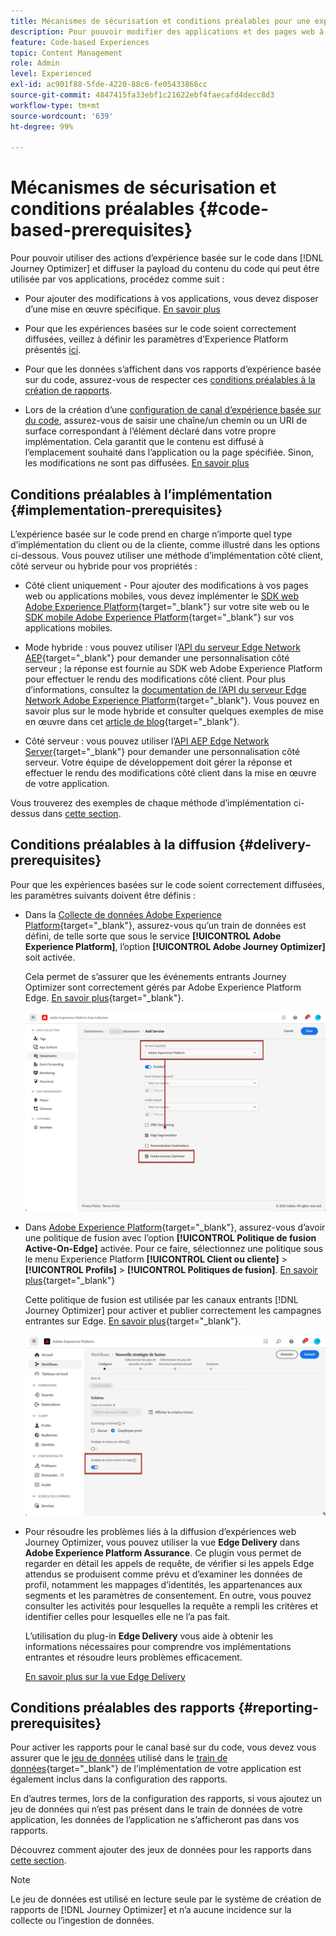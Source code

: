 ```yaml
---
title: Mécanismes de sécurisation et conditions préalables pour une expérience basée sur le code
description: Pour pouvoir modifier des applications et des pages web à l’aide de la fonctionnalité basée sur le code Journey Optimizer, respectez les conditions préalables présentées dans cette page.
feature: Code-based Experiences
topic: Content Management
role: Admin
level: Experienced
exl-id: ac901f88-5fde-4220-88c6-fe05433866cc
source-git-commit: 4847415fa33ebf1c21622ebf4faecafd4decc8d3
workflow-type: tm+mt
source-wordcount: '639'
ht-degree: 99%

---
```


# Mécanismes de sécurisation et conditions préalables {#code-based-prerequisites}

Pour pouvoir utiliser des actions d’expérience basée sur le code dans [!DNL Journey Optimizer] et diffuser la payload du contenu du code qui peut être utilisée par vos applications, procédez comme suit :

* Pour ajouter des modifications à vos applications, vous devez disposer d’une mise en œuvre spécifique. [En savoir plus](#implementation-prerequisites)

* Pour que les expériences basées sur le code soient correctement diffusées, veillez à définir les paramètres d’Experience Platform présentés [ici](#delivery-prerequisites).

* Pour que les données s’affichent dans vos rapports d’expérience basée sur du code, assurez-vous de respecter ces [conditions préalables à la création de rapports](#reporting-prerequisites).

* Lors de la création d’une [configuration de canal d’expérience basée sur du code](code-based-configuration.md), assurez-vous de saisir une chaîne/un chemin ou un URI de surface correspondant à l’élément déclaré dans votre propre implémentation. Cela garantit que le contenu est diffusé à l’emplacement souhaité dans l’application ou la page spécifiée. Sinon, les modifications ne sont pas diffusées. [En savoir plus](code-based-surface.md)

## Conditions préalables à l’implémentation {#implementation-prerequisites}

L’expérience basée sur le code prend en charge n’importe quel type d’implémentation du client ou de la cliente, comme illustré dans les options ci-dessous. Vous pouvez utiliser une méthode d’implémentation côté client, côté serveur ou hybride pour vos propriétés :

* Côté client uniquement - Pour ajouter des modifications à vos pages web ou applications mobiles, vous devez implémenter le [SDK web Adobe Experience Platform](https://experienceleague.adobe.com/docs/platform-learn/implement-web-sdk/overview.html?lang=fr){target="_blank"} sur votre site web ou le [SDK mobile Adobe Experience Platform](https://developer.adobe.com/client-sdks/documentation/){target="_blank"} sur vos applications mobiles.

* Mode hybride : vous pouvez utiliser l’[API du serveur Edge Network AEP](https://experienceleague.adobe.com/docs/experience-platform/edge-network-server-api/data-collection/interactive-data-collection.html?lang=fr){target="_blank"} pour demander une personnalisation côté serveur ; la réponse est fournie au SDK web Adobe Experience Platform pour effectuer le rendu des modifications côté client. Pour plus d’informations, consultez la [documentation de l’API du serveur Edge Network Adobe Experience Platform](https://experienceleague.adobe.com/docs/experience-platform/edge-network-server-api/overview.html?lang=fr){target="_blank"}. Vous pouvez en savoir plus sur le mode hybride et consulter quelques exemples de mise en œuvre dans cet [article de blog](https://blog.developer.adobe.com/hybrid-personalization-in-the-adobe-experience-platform-web-sdk-6a1bb674bf41){target="_blank"}.

* Côté serveur : vous pouvez utiliser l’[API AEP Edge Network Server](https://experienceleague.adobe.com/docs/experience-platform/edge-network-server-api/data-collection/interactive-data-collection.html?lang=fr){target="_blank"} pour demander une personnalisation côté serveur. Votre équipe de développement doit gérer la réponse et effectuer le rendu des modifications côté client dans la mise en œuvre de votre application.

Vous trouverez des exemples de chaque méthode d’implémentation ci-dessus dans [cette section](code-based-implementation-samples.md).

## Conditions préalables à la diffusion {#delivery-prerequisites}

Pour que les expériences basées sur le code soient correctement diffusées, les paramètres suivants doivent être définis :

* Dans la [Collecte de données Adobe Experience Platform](https://experienceleague.adobe.com/docs/experience-platform/edge/datastreams/overview.html?lang=fr){target="_blank"}, assurez-vous qu’un train de données est défini, de telle sorte que sous le service **[!UICONTROL Adobe Experience Platform]**, l’option **[!UICONTROL Adobe Journey Optimizer]** soit activée.

  Cela permet de s’assurer que les événements entrants Journey Optimizer sont correctement gérés par Adobe Experience Platform Edge. [En savoir plus](https://experienceleague.adobe.com/docs/experience-platform/edge/datastreams/configure.html?lang=fr){target="_blank"}.

  ![](../web/assets/web-aep-datastream-ajo.png)

* Dans [Adobe Experience Platform](https://experienceleague.adobe.com/docs/experience-platform/profile/home.html?lang=fr){target="_blank"}, assurez-vous d’avoir une politique de fusion avec l’option **[!UICONTROL Politique de fusion Active-On-Edge]** activée. Pour ce faire, sélectionnez une politique sous le menu Experience Platform **[!UICONTROL Client ou cliente]** > **[!UICONTROL Profils]** > **[!UICONTROL Politiques de fusion]**. [En savoir plus](https://experienceleague.adobe.com/docs/experience-platform/profile/merge-policies/ui-guide.html?lang=fr#configure){target="_blank"}

  Cette politique de fusion est utilisée par les canaux entrants [!DNL Journey Optimizer] pour activer et publier correctement les campagnes entrantes sur Edge. [En savoir plus](https://experienceleague.adobe.com/docs/experience-platform/profile/merge-policies/ui-guide.html?lang=fr){target="_blank"}.

  ![](../web/assets/web-aep-merge-policy.png)

* Pour résoudre les problèmes liés à la diffusion d’expériences web Journey Optimizer, vous pouvez utiliser la vue **Edge Delivery** dans **Adobe Experience Platform Assurance**. Ce plugin vous permet de regarder en détail les appels de requête, de vérifier si les appels Edge attendus se produisent comme prévu et d’examiner les données de profil, notamment les mappages d’identités, les appartenances aux segments et les paramètres de consentement. En outre, vous pouvez consulter les activités pour lesquelles la requête a rempli les critères et identifier celles pour lesquelles elle ne l’a pas fait.

  L’utilisation du plug-in **Edge Delivery** vous aide à obtenir les informations nécessaires pour comprendre vos implémentations entrantes et résoudre leurs problèmes efficacement.

  [En savoir plus sur la vue Edge Delivery](https://experienceleague.adobe.com/fr/docs/experience-platform/assurance/view/edge-delivery)

## Conditions préalables des rapports {#reporting-prerequisites}

Pour activer les rapports pour le canal basé sur du code, vous devez vous assurer que le [jeu de données](../data/get-started-datasets.md) utilisé dans le [train de données](https://experienceleague.adobe.com/docs/experience-platform/datastreams/overview.html?lang=fr){target="_blank"} de l’implémentation de votre application est également inclus dans la configuration des rapports.

En d’autres termes, lors de la configuration des rapports, si vous ajoutez un jeu de données qui n’est pas présent dans le train de données de votre application, les données de l’application ne s’afficheront pas dans vos rapports.

Découvrez comment ajouter des jeux de données pour les rapports dans [cette section](../reports/reporting-configuration.md#add-datasets).

>[!NOTE]
>
>Le jeu de données est utilisé en lecture seule par le système de création de rapports de [!DNL Journey Optimizer] et n’a aucune incidence sur la collecte ou l’ingestion de données.

